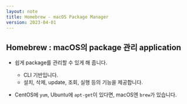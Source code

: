 ```yaml
---
layout: note
title: Homebrew - macOS Package Manager
version: 2023-04-01
---
```





## Homebrew : macOS의 package 관리 application

- 쉽게 package를 관리할 수 있게 해 줍니다.
    - CLI 기반입니다.
    - 설치, 삭제, update, 조회, 실행 등의 기능을 제공합니다.

- CentOS에 `yum`, Ubuntu에 `apt-get`이 있다면, macOS엔 `brew`가 있습니다.



